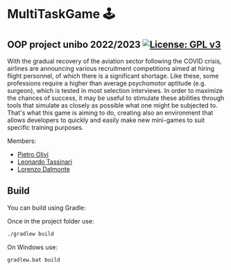 # MultiTaskGame 🕹️
## OOP project unibo 2022/2023 [![License: GPL v3](https://img.shields.io/badge/License-GPLv3-blue.svg)](https://www.gnu.org/licenses/gpl-3.0)

With the gradual recovery of the aviation sector following the COVID crisis, airlines are announcing various recruitment competitions aimed at hiring flight personnel, of which there is a significant shortage. Like these, some professions require a higher than average psychomotor aptitude (e.g. surgeon), which is tested in most selection interviews. In order to maximize the chances of success, it may be useful to stimulate these abilities through tools that simulate as closely as possible what one might be subjected to.
That's what this game is aiming to do, creating also an environment that allows developers to quickly and easily make new mini-games to suit specific training purposes.

Members:
- [Pietro Olivi](pietro.olivi2@studio.unibo.it)
- [Leonardo Tassinari](leonardo.tassinari6@studio.unibo.it)
- [Lorenzo Dalmonte](lorenzo.dalmonte4@studio.unibo.it)

## Build

You can build using Gradle:

Once in the project folder use:

```bash
./gradlew build
```

On Windows use:

```ps
gradlew.bat build
```
